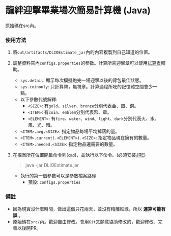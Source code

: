# 龍絆迎擊畢業場次簡易計算機 (Java)

原始碼在src內。

### 使用方法

1. 將`out/artifacts/DLIOEstimate_jar`內的內容複製到自己知道的位置。
2. 調整資料夾內`configs.properties`的參數。計算所需迎擊章可以使用[試算表](http://github.com/RaenonX/dragalia-data-track)輔助。
    - `sys.detail`: 顯示每次模擬跑完一場迎擊以後的背包最佳狀態。
    - `sys.coinonly`: 只計算幣，無視章。計算過程所吃的記憶體空間會少一點。
    - 以下參數代號解釋:
        - `<SIZE>`: 有`gold`、`silver`、`bronze`分別代表金、銀、銅。
        - `<ITEM>`: 有`coin`、`emblem`分別代表幣、章。
        - `<ELEMENT>`: 有`fire`、`water`、`wind`、`light`、`dark`分別代表火、水、風、光、暗。
    - `<ITEM>.avg.<SIZE>`: 指定物品每場平均掉落的量。
    - `<ITEM>.current(.<ELEMENT>).<SIZE>`: 指定物品現在擁有的數量。
    - `<ITEM>.needed.<SIZE>`: 指定物品還需要的數量。
    
2. 在檔案所在位置開啟命令列(`cmd`)，並執行以下命令。(必須安裝[JRE](https://www.java.com/en/download/windows-64bit.jsp))
    > java -jar DLIOEstimate.jar
    - 執行的第一個參數可以是參數檔案路徑 
        - 預設: `configs.properties`

### 備註
- 因為現實沒什麼時間，做出這個只花兩天，並沒有精雕細琢，所以 **運算可能有誤** 。
- 原始碼在`src/`內。歡迎自由修改。會用`Git`又願意協助修改的，歡迎修改、完善以後開PR。
